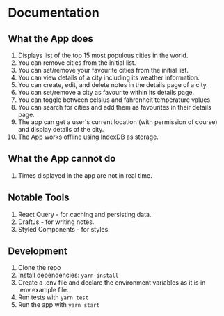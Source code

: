 # Documentation

## What the App does

1. Displays list of the top 15 most populous cities in the world.
2. You can remove cities from the initial list.
3. You can set/remove your favourite cities from the initial list.
4. You can view details of a city including its weather information.
5. You can create, edit, and delete notes in the details page of a city.
6. You can set/remove a city as favourite within its details page.
7. You can toggle between celsius and fahrenheit temperature values.
8. You can search for cities and add them as favourites in their details page.
9. The app can get a user's current location (with permission of course) and display details of the city.
10. The App works offline using IndexDB as storage.

## What the App cannot do

1. Times displayed in the app are not in real time.

## Notable Tools

1. React Query - for caching and persisting data.
2. DraftJs - for writing notes.
3. Styled Components - for styles.

## Development

1. Clone the repo
2. Install dependencies: `yarn install`
3. Create a .env file and declare the environment variables as it is in .env.example file.
4. Run tests with `yarn test`
5. Run the app with `yarn start`
